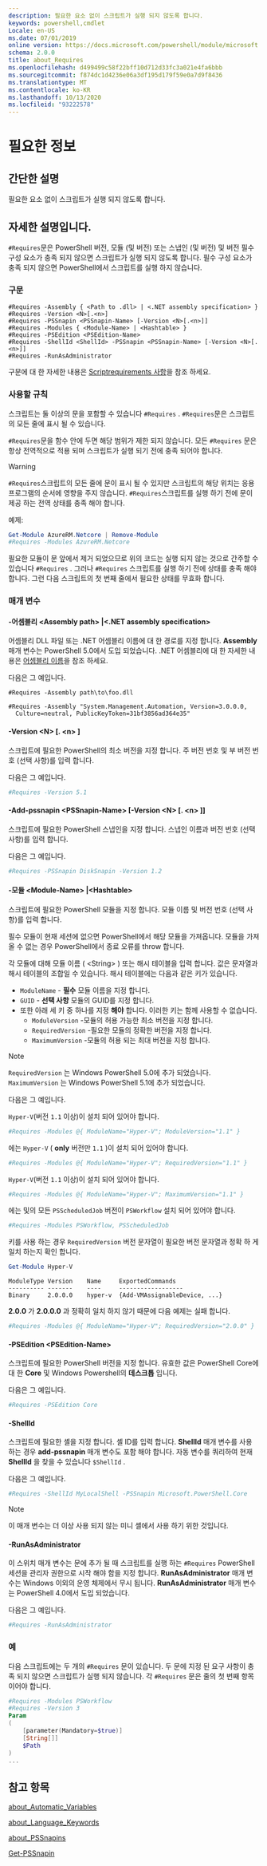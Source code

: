 ```yaml
---
description: 필요한 요소 없이 스크립트가 실행 되지 않도록 합니다.
keywords: powershell,cmdlet
Locale: en-US
ms.date: 07/01/2019
online version: https://docs.microsoft.com/powershell/module/microsoft.powershell.core/about/about_requires?view=powershell-5.1&WT.mc_id=ps-gethelp
schema: 2.0.0
title: about_Requires
ms.openlocfilehash: d499499c58f22bff10d712d33fc3a021e4fa6bbb
ms.sourcegitcommit: f874dc1d4236e06a3df195d179f59e0a7d9f8436
ms.translationtype: MT
ms.contentlocale: ko-KR
ms.lasthandoff: 10/13/2020
ms.locfileid: "93222578"
---
```

# <a name="about-requires"></a>필요한 정보

## <a name="short-description"></a>간단한 설명
필요한 요소 없이 스크립트가 실행 되지 않도록 합니다.

## <a name="long-description"></a>자세한 설명입니다.

`#Requires`문은 PowerShell 버전, 모듈 (및 버전) 또는 스냅인 (및 버전) 및 버전 필수 구성 요소가 충족 되지 않으면 스크립트가 실행 되지 않도록 합니다. 필수 구성 요소가 충족 되지 않으면 PowerShell에서 스크립트를 실행 하지 않습니다.

### <a name="syntax"></a>구문

```
#Requires -Assembly { <Path to .dll> | <.NET assembly specification> }
#Requires -Version <N>[.<n>]
#Requires -PSSnapin <PSSnapin-Name> [-Version <N>[.<n>]]
#Requires -Modules { <Module-Name> | <Hashtable> }
#Requires -PSEdition <PSEdition-Name>
#Requires -ShellId <ShellId> -PSSnapin <PSSnapin-Name> [-Version <N>[.<n>]]
#Requires -RunAsAdministrator
```

구문에 대 한 자세한 내용은 [Scriptrequirements 사항](/dotnet/api/system.management.automation.language.scriptrequirements)을 참조 하세요.

### <a name="rules-for-use"></a>사용할 규칙

스크립트는 둘 이상의 문을 포함할 수 있습니다 `#Requires` . `#Requires`문은 스크립트의 모든 줄에 표시 될 수 있습니다.

`#Requires`문을 함수 안에 두면 해당 범위가 제한 되지 않습니다. 모든 `#Requires` 문은 항상 전역적으로 적용 되며 스크립트가 실행 되기 전에 충족 되어야 합니다.

> [!WARNING]
> `#Requires`스크립트의 모든 줄에 문이 표시 될 수 있지만 스크립트의 해당 위치는 응용 프로그램의 순서에 영향을 주지 않습니다. `#Requires`스크립트를 실행 하기 전에 문이 제공 하는 전역 상태를 충족 해야 합니다.

예제:

```powershell
Get-Module AzureRM.Netcore | Remove-Module
#Requires -Modules AzureRM.Netcore
```

필요한 모듈이 문 앞에서 제거 되었으므로 위의 코드는 실행 되지 않는 것으로 간주할 수 있습니다 `#Requires` . 그러나 `#Requires` 스크립트를 실행 하기 전에 상태를 충족 해야 합니다. 그런 다음 스크립트의 첫 번째 줄에서 필요한 상태를 무효화 합니다.

### <a name="parameters"></a>매개 변수

#### <a name="-assembly-assembly-path--net-assembly-specification"></a>-어셈블리 \<Assembly path> |\<.NET assembly specification>

어셈블리 DLL 파일 또는 .NET 어셈블리 이름에 대 한 경로를 지정 합니다. **Assembly** 매개 변수는 PowerShell 5.0에서 도입 되었습니다. .NET 어셈블리에 대 한 자세한 내용은 [어셈블리 이름](/dotnet/standard/assembly/names)을 참조 하세요.

다음은 그 예입니다. 

```
#Requires -Assembly path\to\foo.dll
```

```
#Requires -Assembly "System.Management.Automation, Version=3.0.0.0,
  Culture=neutral, PublicKeyToken=31bf3856ad364e35"
```

#### <a name="-version-nn"></a>-Version \<N\> [. \<n\> ]

스크립트에 필요한 PowerShell의 최소 버전을 지정 합니다. 주 버전 번호 및 부 버전 번호 (선택 사항)를 입력 합니다.

다음은 그 예입니다. 

```powershell
#Requires -Version 5.1
```

#### <a name="-pssnapin-pssnapin-name--version-nn"></a>-Add-pssnapin \<PSSnapin-Name\> [-Version \<N\> [. \<n\> ]]

스크립트에 필요한 PowerShell 스냅인을 지정 합니다. 스냅인 이름과 버전 번호 (선택 사항)를 입력 합니다.

다음은 그 예입니다. 

```powershell
#Requires -PSSnapin DiskSnapin -Version 1.2
```

#### <a name="-modules-module-name--hashtable"></a>-모듈 \<Module-Name\> |\<Hashtable\>

스크립트에 필요한 PowerShell 모듈을 지정 합니다. 모듈 이름 및 버전 번호 (선택 사항)를 입력 합니다.

필수 모듈이 현재 세션에 없으면 PowerShell에서 해당 모듈을 가져옵니다.
모듈을 가져올 수 없는 경우 PowerShell에서 종료 오류를 throw 합니다.

각 모듈에 대해 모듈 이름 ( \<String\> ) 또는 해시 테이블을 입력 합니다. 값은 문자열과 해시 테이블의 조합일 수 있습니다. 해시 테이블에는 다음과 같은 키가 있습니다.

- `ModuleName` - **필수** 모듈 이름을 지정 합니다.
- `GUID` - **선택 사항** 모듈의 GUID를 지정 합니다.
- 또한 아래 세 키 중 하나를 지정 **해야** 합니다. 이러한 키는 함께 사용할 수 없습니다.
  - `ModuleVersion` -모듈의 허용 가능한 최소 버전을 지정 합니다.
  - `RequiredVersion` -필요한 모듈의 정확한 버전을 지정 합니다.
  - `MaximumVersion` -모듈의 허용 되는 최대 버전을 지정 합니다.

> [!NOTE]
> `RequiredVersion` 는 Windows PowerShell 5.0에 추가 되었습니다.
> `MaximumVersion` 는 Windows PowerShell 5.1에 추가 되었습니다.

다음은 그 예입니다. 

`Hyper-V`(버전 `1.1` 이상)이 설치 되어 있어야 합니다.

```powershell
#Requires -Modules @{ ModuleName="Hyper-V"; ModuleVersion="1.1" }
```

에는 `Hyper-V` ( **only** 버전만 `1.1` )이 설치 되어 있어야 합니다.

```powershell
#Requires -Modules @{ ModuleName="Hyper-V"; RequiredVersion="1.1" }
```

`Hyper-V`(버전 `1.1` 이상)이 설치 되어 있어야 합니다.

```powershell
#Requires -Modules @{ ModuleName="Hyper-V"; MaximumVersion="1.1" }
```

에는 및의 모든 `PSScheduledJob` 버전이 `PSWorkflow` 설치 되어 있어야 합니다.

```powershell
#Requires -Modules PSWorkflow, PSScheduledJob
```

키를 사용 하는 경우 `RequiredVersion` 버전 문자열이 필요한 버전 문자열과 정확 하 게 일치 하는지 확인 합니다.

```powershell
Get-Module Hyper-V
```

```Output
ModuleType Version    Name     ExportedCommands
---------- -------    ----     ------------------
Binary     2.0.0.0    hyper-v  {Add-VMAssignableDevice, ...}
```

**2.0.0** 가 **2.0.0.0** 과 정확히 일치 하지 않기 때문에 다음 예제는 실패 합니다.

```powershell
#Requires -Modules @{ ModuleName="Hyper-V"; RequiredVersion="2.0.0" }
```

#### <a name="-psedition-psedition-name"></a>-PSEdition \<PSEdition-Name\>

스크립트에 필요한 PowerShell 버전을 지정 합니다. 유효한 값은 PowerShell Core에 대 한 **Core** 및 Windows Powershell의 **데스크톱** 입니다.

다음은 그 예입니다. 

```powershell
#Requires -PSEdition Core
```

#### <a name="-shellid"></a>-ShellId

스크립트에 필요한 셸을 지정 합니다. 셸 ID를 입력 합니다. **ShellId** 매개 변수를 사용 하는 경우 **add-pssnapin** 매개 변수도 포함 해야 합니다.
자동 변수를 쿼리하여 현재 **ShellId** 을 찾을 수 있습니다 `$ShellId` .

다음은 그 예입니다. 

```powershell
#Requires -ShellId MyLocalShell -PSSnapin Microsoft.PowerShell.Core
```

> [!NOTE]
> 이 매개 변수는 더 이상 사용 되지 않는 미니 셸에서 사용 하기 위한 것입니다.

#### <a name="-runasadministrator"></a>-RunAsAdministrator

이 스위치 매개 변수는 문에 추가 될 때 스크립트를 실행 하는 `#Requires` PowerShell 세션을 관리자 권한으로 시작 해야 함을 지정 합니다. **RunAsAdministrator** 매개 변수는 Windows 이외의 운영 체제에서 무시 됩니다. **RunAsAdministrator** 매개 변수는 PowerShell 4.0에서 도입 되었습니다.

다음은 그 예입니다.

```powershell
#Requires -RunAsAdministrator
```

### <a name="examples"></a>예

다음 스크립트에는 두 개의 `#Requires` 문이 있습니다. 두 문에 지정 된 요구 사항이 충족 되지 않으면 스크립트가 실행 되지 않습니다. 각 `#Requires` 문은 줄의 첫 번째 항목 이어야 합니다.

```powershell
#Requires -Modules PSWorkflow
#Requires -Version 3
Param
(
    [parameter(Mandatory=$true)]
    [String[]]
    $Path
)
...
```

## <a name="see-also"></a>참고 항목

[about_Automatic_Variables](about_Automatic_Variables.md)

[about_Language_Keywords](about_Language_Keywords.md)

[about_PSSnapins](about_PSSnapins.md)

[Get-PSSnapin](xref:Microsoft.PowerShell.Core.Get-PSSnapin)
